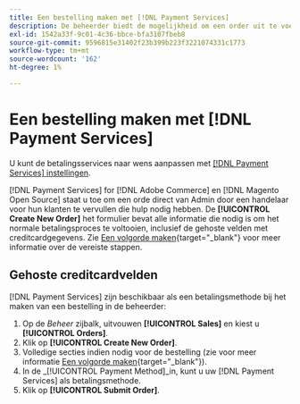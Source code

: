 ```yaml
---
title: Een bestelling maken met [!DNL Payment Services]
description: De beheerder biedt de mogelijkheid om een order uit te voeren met [!DNL Payment Services] rechtstreeks van de Admin door een handelaar voor hun klanten die hulp nodig hebben.
exl-id: 1542a33f-9c01-4c36-bbce-bfa3107fbeb8
source-git-commit: 9596815e31402f23b399b223f3221074331c1773
workflow-type: tm+mt
source-wordcount: '162'
ht-degree: 1%

---
```


# Een bestelling maken met [!DNL Payment Services]

U kunt de betalingsservices naar wens aanpassen met [[!DNL Payment Services] instellingen](settings.md).

[!DNL Payment Services] for [!DNL Adobe Commerce] en [!DNL Magento Open Source] staat u toe om een orde direct van Admin door een handelaar voor hun klanten te vervullen die hulp nodig hebben. De **[!UICONTROL Create New Order]** het formulier bevat alle informatie die nodig is om het normale betalingsproces te voltooien, inclusief de gehoste velden met creditcardgegevens. Zie [Een volgorde maken](https://docs.magento.com/user-guide/customers/customer-account-create-order.html){target=&quot;_blank&quot;} voor meer informatie over de vereiste stappen.

## Gehoste creditcardvelden

[!DNL Payment Services] zijn beschikbaar als een betalingsmethode bij het maken van een bestelling in de beheerder:

1. Op de _Beheer_ zijbalk, uitvouwen **[!UICONTROL Sales]** en kiest u **[!UICONTROL Orders]**.
1. Klik op **[!UICONTROL Create New Order]**.
1. Volledige secties indien nodig voor de bestelling (zie voor meer informatie [Een volgorde maken](https://docs.magento.com/user-guide/customers/customer-account-create-order.html){target=&quot;_blank&quot;}).
1. In de _[!UICONTROL Payment Method]_in, kunt u uw [!DNL Payment Services] als betalingsmethode.
1. Klik op **[!UICONTROL Submit Order]**.
